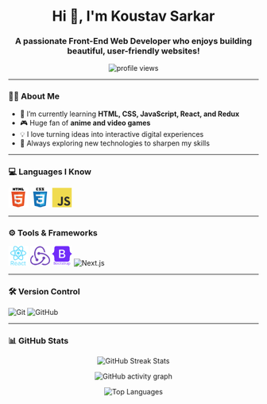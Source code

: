 <h1 align="center">Hi 👋, I'm Koustav Sarkar</h1>
<h3 align="center">A passionate Front-End Web Developer who enjoys building beautiful, user-friendly websites!</h3>

<p align="center">
  <img src="https://komarev.com/ghpvc/?username=koustavcodes&label=Profile%20views&color=0e75b6&style=flat" alt="profile views" />
</p>

---

### 👩‍💻 About Me

- 🌱 I’m currently learning **HTML, CSS, JavaScript, React, and Redux**  
- 🎮 Huge fan of **anime and video games**  
- 💡 I love turning ideas into interactive digital experiences  
- 🚀 Always exploring new technologies to sharpen my skills  

---

### 💻 Languages I Know

<p align="left">
  <img src="https://raw.githubusercontent.com/devicons/devicon/master/icons/html5/html5-original-wordmark.svg" alt="HTML5" width="40" height="40"/>
  <img src="https://raw.githubusercontent.com/devicons/devicon/master/icons/css3/css3-original-wordmark.svg" alt="CSS3" width="40" height="40"/>
  <img src="https://raw.githubusercontent.com/devicons/devicon/master/icons/javascript/javascript-original.svg" alt="JavaScript" width="40" height="40"/>
</p>

---

### ⚙️ Tools & Frameworks

<p align="left">
  <img src="https://raw.githubusercontent.com/devicons/devicon/master/icons/react/react-original-wordmark.svg" alt="React" width="40" height="40"/>
  <img src="https://raw.githubusercontent.com/devicons/devicon/master/icons/redux/redux-original.svg" alt="Redux" width="40" height="40"/>
  <img src="https://raw.githubusercontent.com/devicons/devicon/master/icons/bootstrap/bootstrap-plain-wordmark.svg" alt="Bootstrap" width="40" height="40"/>
  <img src="https://cdn.worldvectorlogo.com/logos/nextjs-2.svg" alt="Next.js" width="40" height="40"/>
</p>

---

### 🛠️ Version Control

<p align="left">
  <img src="https://www.vectorlogo.zone/logos/git-scm/git-scm-icon.svg" alt="Git" width="40" height="40"/>
  <img src="https://cdn.jsdelivr.net/gh/devicons/devicon/icons/github/github-original.svg" alt="GitHub" width="40" height="40"/>
</p>

---

### 📊 GitHub Stats

<p align="center">
  <img src="https://github-readme-streak-stats.herokuapp.com?user=koustavcodes&theme=tokyonight&hide_border=true" alt="GitHub Streak Stats"/>
</p>

<p align="center">
  <img src="https://github-readme-activity-graph.vercel.app/graph?username=koustavcodes&theme=react-dark&bg_color=1A1B27&hide_border=true" alt="GitHub activity graph" />
</p>

<p align="center">
  <img src="https://github-readme-stats.vercel.app/api/top-langs/?username=koustavcodes&layout=compact&theme=tokyonight&hide_border=true" alt="Top Languages"/>
</p>
